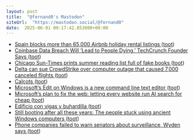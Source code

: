 ```yaml
---
layout: post
title:  "@fernand0's Mastodon"
siteUrl:  "https://mastodon.social/@fernand0"
date:  2025-06-01 09:17:42.853000+00:00
---
```

*  [Spain blocks more than 65,000 Airbnb holiday rental listings   ](https://www.reuters.com/world/europe/spains-consumer-rights-ministry-blocks-more-than-65000-airbnb-listings-holiday-2025-05-19/) ([toot](https://mastodon.social/@fernand0/114607355517428978))
*  [Coinbase Data Breach Will ‘Lead to People Dying,’ TechCrunch Founder Says ](https://decrypt.co/321076/coinbase-data-breach-will-lead-to-people-dying-techcrunch-founder-say) ([toot](https://mastodon.social/@fernand0/114607077908961596))
*  [Chicago Sun-Times prints summer reading list full of fake books ](https://arstechnica.com/ai/2025/05/chicago-sun-times-prints-summer-reading-list-full-of-fake-books) ([toot](https://mastodon.social/@fernand0/114605543430398295))
*  [Delta can sue CrowdStrike over computer outage that caused 7,000 canceled flights   ](https://www.reuters.com/sustainability/boards-policy-regulation/delta-can-sue-crowdstrike-over-computer-outage-that-caused-7000-canceled-flights-2025-05-19/) ([toot](https://mastodon.social/@fernand0/114603647098444070))
*  [Calçots ](https://avecesunafoto.wordpress.com/2025/05/31/calcots-2) ([toot](https://mastodon.social/@fernand0/114603523555873773))
*  [Microsoft’s Edit on Windows is a new command line text editor ](https://www.theverge.com/news/669318/microsoft-edit-on-windows-command-line-text-edito) ([toot](https://mastodon.social/@fernand0/114603326665863298))
*  [Microsoft’s plan to fix the web: letting every website run AI search for cheap ](https://www.theverge.com/web/669437/nlweb-microsoft-ai-agents-open-we) ([toot](https://mastodon.social/@fernand0/114603168556944848))
*  [Edificio con vigas y buhardilla ](https://www.flickr.com/photos/fernand0/54527276279) ([toot](https://mastodon.social/@fernand0/114603143830994642))
*  [Still booting after all these years: The people stuck using ancient Windows computers ](https://www.bbc.com/future/article/20250516-the-people-stuck-using-ancient-windows-computer) ([toot](https://mastodon.social/@fernand0/114602964347609139))
*  [Phone companies failed to warn senators about surveillance, Wyden says  ](https://www.politico.com/live-updates/2025/05/21/congress/exclusive-phone-companies-failed-to-warn-senators-about-surveillance-wyden-says-00361400) ([toot](https://mastodon.social/@fernand0/114602606172141327))
